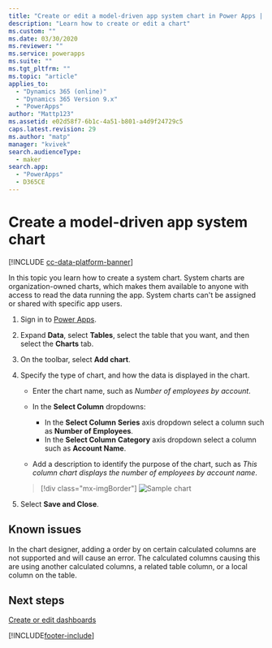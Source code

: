 ```yaml
---
title: "Create or edit a model-driven app system chart in Power Apps | MicrosoftDocs"
description: "Learn how to create or edit a chart"
ms.custom: ""
ms.date: 03/30/2020
ms.reviewer: ""
ms.service: powerapps
ms.suite: ""
ms.tgt_pltfrm: ""
ms.topic: "article"
applies_to: 
  - "Dynamics 365 (online)"
  - "Dynamics 365 Version 9.x"
  - "PowerApps"
author: "Mattp123"
ms.assetid: e02d58f7-6b1c-4a51-b801-a4d9f24729c5
caps.latest.revision: 29
ms.author: "matp"
manager: "kvivek"
search.audienceType: 
  - maker
search.app: 
  - "PowerApps"
  - D365CE
---
```

# Create a model-driven app system chart

[!INCLUDE [cc-data-platform-banner](../../includes/cc-data-platform-banner.md)]

In this topic you learn how to create a system chart. System charts are organization-owned charts, which makes them available to anyone with access to read the data running the app. System charts can't be assigned or shared with specific app users.  
  
1. Sign in to [Power Apps](https://make.powerapps.com/?utm_source=padocs&utm_medium=linkinadoc&utm_campaign=referralsfromdoc).  

2. Expand **Data**, select **Tables**, select the table that you want, and then select the **Charts** tab.  
  
3.  On the toolbar, select **Add chart**.  
  
4.  Specify the type of chart, and how the data is displayed in the chart.  
  
    -   Enter the chart name, such as *Number of employees by account*.  
  
    -   In the **Select Column** dropdowns: 
        - In the **Select Column** **Series** axis dropdown select a column such as **Number of Employees**.  
        - In the **Select Column** **Category** axis dropdown select a column such as **Account Name**.
  
    -   Add a description to identify the purpose of the chart, such as *This column chart displays the number of employees by account name*. 

    > [!div class="mx-imgBorder"] 
    > ![Sample chart](media/sample-chart.png)
  
5.  Select **Save and Close**.  

## Known issues  
In the chart designer, adding a order by on certain calculated columns are not supported and will cause an error.  The calculated columns causing this are using another calculated columns, a related table column, or a local column on the table.

## Next steps  
[Create or edit dashboards](create-edit-dashboards.md)


[!INCLUDE[footer-include](../../includes/footer-banner.md)]